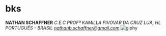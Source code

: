 # bks
**NATHAN SCHAFFNER**
*C.E.C PROFª KAMILLA PIVOVAR DA CRUZ*
*LUA, HL*
*PORTUGUÊS - BRASIL*
*nathanb.schaffner@gmail.com*
![giphy](https://github.com/bksdelaax/bks/assets/143848856/34887862-3fdb-4c3d-9e6b-b0197c1b3c8e)


